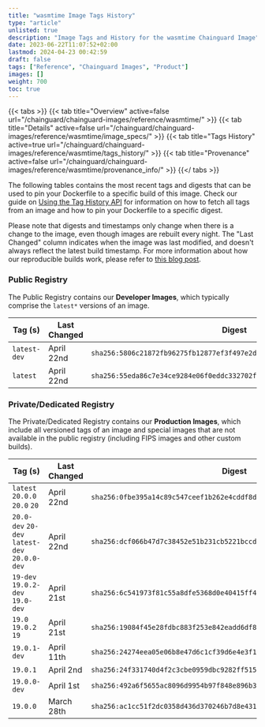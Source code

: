 ```yaml
---
title: "wasmtime Image Tags History"
type: "article"
unlisted: true
description: "Image Tags and History for the wasmtime Chainguard Image"
date: 2023-06-22T11:07:52+02:00
lastmod: 2024-04-23 00:42:59
draft: false
tags: ["Reference", "Chainguard Images", "Product"]
images: []
weight: 700
toc: true
---
```


{{< tabs >}}
{{< tab title="Overview" active=false url="/chainguard/chainguard-images/reference/wasmtime/" >}}
{{< tab title="Details" active=false url="/chainguard/chainguard-images/reference/wasmtime/image_specs/" >}}
{{< tab title="Tags History" active=true url="/chainguard/chainguard-images/reference/wasmtime/tags_history/" >}}
{{< tab title="Provenance" active=false url="/chainguard/chainguard-images/reference/wasmtime/provenance_info/" >}}
{{</ tabs >}}

The following tables contains the most recent tags and digests that can be used to pin your Dockerfile to a specific build of this image. Check our guide on [Using the Tag History API](/chainguard/chainguard-images/using-the-tag-history-api/) for information on how to fetch all tags from an image and how to pin your Dockerfile to a specific digest.

Please note that digests and timestamps only change when there is a change to the image, even though images are rebuilt every night. The "Last Changed" column indicates when the image was last modified, and doesn't always reflect the latest build timestamp. For more information about how our reproducible builds work, please refer to [this blog post](https://www.chainguard.dev/unchained/reproducing-chainguards-reproducible-image-builds).

### Public Registry
The Public Registry contains our **Developer Images**, which typically comprise the `latest*` versions of an image.

| Tag (s)       | Last Changed | Digest                                                                    |
|---------------|--------------|---------------------------------------------------------------------------|
|  `latest-dev` | April 22nd   | `sha256:5806c21872fb96275fb12877ef3f497e2da079c707e906e4e6bc2c8fe6e423d4` |
|  `latest`     | April 22nd   | `sha256:55eda86c7e34ce9284e06f0eddc332702fb02915f9d54c9b0ae7e70afe92eebb` |


### Private/Dedicated Registry
The Private/Dedicated Registry contains our **Production Images**, which include all versioned tags of an image and special images that are not available in the public registry (including FIPS images and other custom builds).

| Tag (s)                                        | Last Changed | Digest                                                                    |
|------------------------------------------------|--------------|---------------------------------------------------------------------------|
|  `latest` `20.0.0` `20.0` `20`                 | April 22nd   | `sha256:0fbe395a14c89c547ceef1b262e4cddf8db0d04e55c036bb68ef536908cc05c1` |
|  `20.0-dev` `20-dev` `latest-dev` `20.0.0-dev` | April 22nd   | `sha256:dcf066b47d7c38452e51b231cb5221bccdf544d51f5ab0d30a6f7d2643d0b41c` |
|  `19-dev` `19.0.2-dev` `19.0-dev`              | April 21st   | `sha256:6c541973f81c55a8dfe5368d0e40415ff474bd5ee103a96d12ddff8aa8e65559` |
|  `19.0` `19.0.2` `19`                          | April 21st   | `sha256:19084f45e28fdbc883f253e842eadd6df8ce3e5926ac38e096de824a3ff09ac7` |
|  `19.0.1-dev`                                  | April 11th   | `sha256:24274eea05e06b8e47d6c1cf39d6e4e3f158873c1e845dfc283a946b3bbc8e4f` |
|  `19.0.1`                                      | April 2nd    | `sha256:24f331740d4f2c3cbe0959dbc9282ff5150ac745e1c31095b078496fa169c198` |
|  `19.0.0-dev`                                  | April 1st    | `sha256:492a6f5655ac8096d9954b97f848e896b310e568e0b011e25b8011f4ecf861fa` |
|  `19.0.0`                                      | March 28th   | `sha256:ac1cc51f2dc0358d436d370246b7d8e4317d6bf19c38d37e212b28a1b7cd9e6e` |

